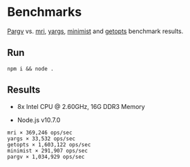 # Benchmarks

[Pargv](../README.md) vs. [mri](https://github.com/lukeed/mri), [yargs](https://github.com/yargs/yargs),  [minimist](https://github.com/substack/minimist) and [getopts](https://github.com/jorgebucaran/getopts) benchmark results.

## Run

```
npm i && node .
```

## Results

- 8x Intel CPU @ 2.60GHz, 16G DDR3 Memory


- Node.js v10.7.0

```
mri × 369,246 ops/sec
yargs × 33,532 ops/sec
getopts × 1,603,122 ops/sec
minimist × 291,907 ops/sec
pargv × 1,034,929 ops/sec
```

